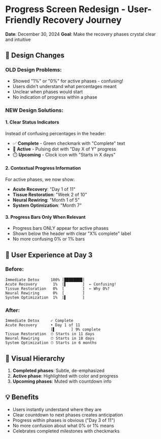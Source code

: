 # Progress Screen Redesign - User-Friendly Recovery Journey
**Date**: December 30, 2024
**Goal**: Make the recovery phases crystal clear and intuitive

## 🎯 Design Changes

### OLD Design Problems:
- Showed "1%" or "0%" for active phases - confusing!
- Users didn't understand what percentages meant
- Unclear when phases would start
- No indication of progress within a phase

### NEW Design Solutions:

#### 1. Clear Status Indicators
Instead of confusing percentages in the header:
- ✅ **Complete** - Green checkmark with "Complete" text
- 🔵 **Active** - Pulsing dot with "Day X of Y" progress
- ⏱️ **Upcoming** - Clock icon with "Starts in X days"

#### 2. Contextual Progress Information
For active phases, we now show:
- **Acute Recovery**: "Day 1 of 11"
- **Tissue Restoration**: "Week 2 of 10"
- **Neural Rewiring**: "Month 1 of 5"
- **System Optimization**: "Month 7"

#### 3. Progress Bars Only When Relevant
- Progress bars ONLY appear for active phases
- Shown below the header with clear "X% complete" label
- No more confusing 0% or 1% bars

## 📱 User Experience at Day 3

### Before:
```
Immediate Detox     100% [████████]
Acute Recovery       1%  [▌       ]  ← Confusing!
Tissue Restoration   0%  [        ]  ← Why 0%?
Neural Rewiring      0%  [        ]
System Optimization  1%  [▌       ]  
```

### After:
```
Immediate Detox     ✓ Complete
Acute Recovery      • Day 1 of 11
                    [▌       ] 9% complete
Tissue Restoration  ⏱ Starts in 11 days
Neural Rewiring     ⏱ Starts in 18 days
System Optimization ⏱ Starts in 6 months
```

## 🎨 Visual Hierarchy
1. **Completed phases**: Subtle, de-emphasized
2. **Active phase**: Highlighted with color and progress
3. **Upcoming phases**: Muted with countdown info

## 💡 Benefits
- Users instantly understand where they are
- Clear countdown to next phases creates anticipation
- Progress within phases is obvious ("Day 3 of 11")
- No more confusion about what 0% or 1% means
- Celebrates completed milestones with checkmarks 